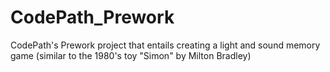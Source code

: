 # CodePath_Prework
CodePath's Prework project that entails creating a light and sound memory game (similar to the 1980's toy "Simon" by Milton Bradley)
